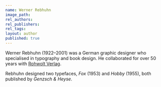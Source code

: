 ```yaml
---
name: Werner Rebhuhn
image_path:
rel_authors:
rel_publishers:
rel_tags:
layout: author
published: true
---
```


Werner Rebhuhn (1922–2001) was a German graphic designer who specialised in typography and book design. He collaborated for over 50 years with <a class="text cat-link publisher" href="/publishers/Rohwolt Verlag/">Rohwolt Verlag</a>.

<p>
Rebhuhn designed two typefaces, <cite>Fox</cite> (1953) and <cite>Hobby</cite> (1955), both published by <cite>Genzsch & Heyse</cite>.
</p>
